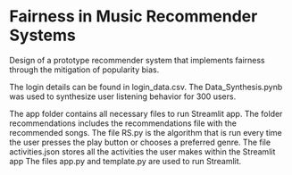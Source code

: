 # Fairness in Music Recommender Systems

Design of a prototype recommender system that implements fairness through the mitigation of popularity bias. 

The login details can be found in login_data.csv. 
The Data_Synthesis.pynb was used to synthesize user listening behavior for 300 users. 

The app folder contains all necessary files to run Streamlit app. 
The folder recommendations includes the recommendations file with the recommended songs.
The file RS.py is the algorithm that is run every time the user presses the play button or chooses a preferred genre.
The file activities.json stores all the activities the user makes within the Streamlit app
The files app.py and template.py are used to run Streamlit.



